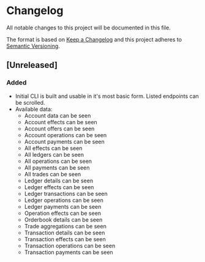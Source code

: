 # Changelog

All notable changes to this project will be documented in this file.

The format is based on [Keep a Changelog](http://keepachangelog.com/en/1.0.0/)
and this project adheres to [Semantic Versioning](http://semver.org/spec/v2.0.0.html).

## [Unreleased]

### Added
- Initial CLI is built and usable in it's most basic form. Listed endpoints can be scrolled.
- Available data:
  - Account data can be seen
  - Account effects can be seen
  - Account offers can be seen
  - Account operations can be seen
  - Account payments can be seen
  - All effects can be seen
  - All ledgers can be seen
  - All operations can be seen
  - All payments can be seen
  - All trades can be seen
  - Ledger details can be seen
  - Ledger effects can be seen
  - Ledger transactions can be seen
  - Ledger operations can be seen
  - Ledger payments can be seen
  - Operation effects can be seen
  - Orderbook details can be seen
  - Trade aggregations can be seen
  - Transaction details can be seen
  - Transaction effects can be seen
  - Transaction operations can be seen
  - Transaction payments can be seen

